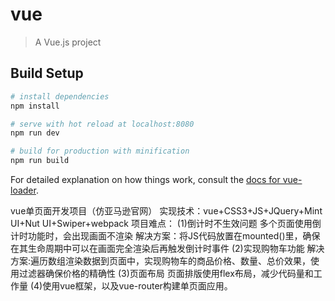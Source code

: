# vue

> A Vue.js project

## Build Setup

``` bash
# install dependencies
npm install

# serve with hot reload at localhost:8080
npm run dev

# build for production with minification
npm run build
```

For detailed explanation on how things work, consult the [docs for vue-loader](http://vuejs.github.io/vue-loader).


vue单页面开发项目（仿亚马逊官网）
实现技术：vue+CSS3+JS+JQuery+Mint UI+Nut UI+Swiper+webpack
项目难点：
(1)倒计时不生效问题
   多个页面使用倒计时功能时，会出现画面不渲染
   解决方案：将JS代码放置在mounted()里，确保在其生命周期中可以在画面完全渲染后再触发倒计时事件
(2)实现购物车功能
   解决方案:遍历数组渲染数据到页面中，实现购物车的商品价格、数量、总价效果，使用过滤器确保价格的精确性
(3)页面布局
   页面排版使用flex布局，减少代码量和工作量
(4)使用vue框架，以及vue-router构建单页面应用。
